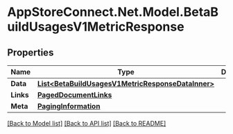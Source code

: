 # AppStoreConnect.Net.Model.BetaBuildUsagesV1MetricResponse

## Properties

Name | Type | Description | Notes
------------ | ------------- | ------------- | -------------
**Data** | [**List&lt;BetaBuildUsagesV1MetricResponseDataInner&gt;**](BetaBuildUsagesV1MetricResponseDataInner.md) |  | 
**Links** | [**PagedDocumentLinks**](PagedDocumentLinks.md) |  | 
**Meta** | [**PagingInformation**](PagingInformation.md) |  | [optional] 

[[Back to Model list]](../README.md#documentation-for-models) [[Back to API list]](../README.md#documentation-for-api-endpoints) [[Back to README]](../README.md)

